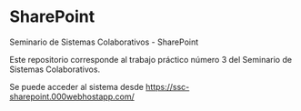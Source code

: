 # SharePoint
Seminario de Sistemas Colaborativos - SharePoint

Este repositorio corresponde al trabajo práctico número 3 del Seminario de Sistemas Colaborativos.

Se puede acceder al sistema desde https://ssc-sharepoint.000webhostapp.com/
